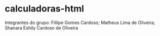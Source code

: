 # calculadoras-html
Integrantes do grupo:
Fillipe Gomes Cardoso;
Matheus Lima de Oliveira;
Shanara Eshily Cardoso de Oliveira
